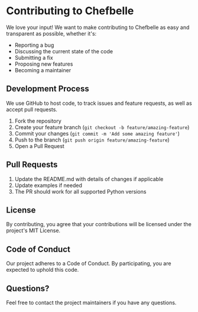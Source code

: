 # Contributing to Chefbelle

We love your input! We want to make contributing to Chefbelle as easy and transparent as possible, whether it's:

- Reporting a bug
- Discussing the current state of the code
- Submitting a fix
- Proposing new features
- Becoming a maintainer

## Development Process

We use GitHub to host code, to track issues and feature requests, as well as accept pull requests.

1. Fork the repository
2. Create your feature branch (`git checkout -b feature/amazing-feature`)
3. Commit your changes (`git commit -m 'Add some amazing feature'`)
4. Push to the branch (`git push origin feature/amazing-feature`)
5. Open a Pull Request

## Pull Requests

1. Update the README.md with details of changes if applicable
2. Update examples if needed
3. The PR should work for all supported Python versions

## License

By contributing, you agree that your contributions will be licensed under the project's MIT License.

## Code of Conduct

Our project adheres to a Code of Conduct. By participating, you are expected to uphold this code.

## Questions?

Feel free to contact the project maintainers if you have any questions.

